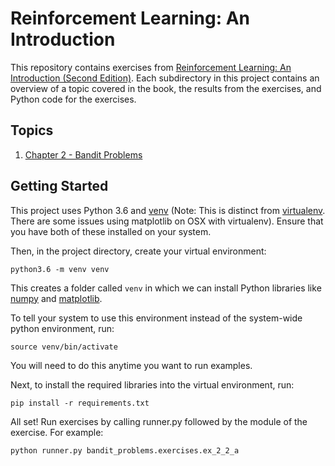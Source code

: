 # Reinforcement Learning: An Introduction

This repository contains exercises from [Reinforcement Learning: An Introduction (Second Edition)](https://mitpress.mit.edu/books/reinforcement-learning).
Each subdirectory in this project contains an overview of a topic covered
in the book, the results from the exercises, and Python code for the exercises.

## Topics

1. [Chapter 2 - Bandit Problems](./bandit_problems)

## Getting Started
This project uses Python 3.6 and [venv](https://docs.python.org/3/library/venv.html)
(Note: This is distinct from [virtualenv](https://virtualenv.pypa.io/en/stable/). There
are some issues using matplotlib on OSX with virtualenv).
Ensure that you have both of these installed on your system.

Then, in the project directory, create your virtual environment:
```
python3.6 -m venv venv
```
This creates a folder called `venv` in which we can install Python libraries
like [numpy](http://www.numpy.org/) and [matplotlib](http://matplotlib.org/).

To tell your system to use this environment instead of the system-wide python environment, run:
```
source venv/bin/activate
```
You will need to do this anytime you want to run examples.


Next, to install the required libraries into the virtual environment, run:
```
pip install -r requirements.txt
```

All set! Run exercises by calling runner.py followed by the module of the exercise. For example:
```
python runner.py bandit_problems.exercises.ex_2_2_a
```
